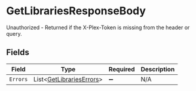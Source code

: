 # GetLibrariesResponseBody

Unauthorized - Returned if the X-Plex-Token is missing from the header or query.


## Fields

| Field                                                                   | Type                                                                    | Required                                                                | Description                                                             |
| ----------------------------------------------------------------------- | ----------------------------------------------------------------------- | ----------------------------------------------------------------------- | ----------------------------------------------------------------------- |
| `Errors`                                                                | List<[GetLibrariesErrors](../../Models/Requests/GetLibrariesErrors.md)> | :heavy_minus_sign:                                                      | N/A                                                                     |